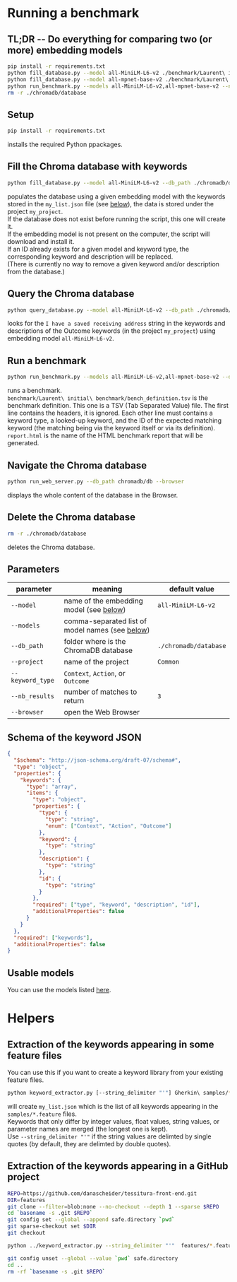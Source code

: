 # Running a benchmark

## TL;DR -- Do everything for comparing two (or more) embedding models
```sh
pip install -r requirements.txt
python fill_database.py --model all-MiniLM-L6-v2 ./benchmark/Laurent\ initial\ benchmark/keyword_samples.json
python fill_database.py --model all-mpnet-base-v2 ./benchmark/Laurent\ initial\ benchmark/keyword_samples.json
python run_benchmark.py --models all-MiniLM-L6-v2,all-mpnet-base-v2 --nb_results 3 ./benchmark/Laurent\ initial\ benchmark/bench_definition.tsv report.html
rm -r ./chromadb/database
```

## Setup
```sh
pip install -r requirements.txt
```
installs the required Python ppackages.

## Fill the Chroma database with keywords
```sh
python fill_database.py --model all-MiniLM-L6-v2 --db_path ./chromadb/db --project my_project my_list.json
```
populates the database using a given embedding model with the keywords stored in the `my_list.json` file (see [below](#schema-of-the-keyword-json)), the data is stored under the project `my_project`.  
If the database does not exist before running the script, this one will create it.  
If the embedding model is not present on the computer, the script will download and install it.  
If an ID already exists for a given model and keyword type, the corresponding keyword and description will be replaced.  
(There is currently no way to remove a given keyword and/or description from the database.)

## Query the Chroma database
```sh
python query_database.py --model all-MiniLM-L6-v2 --db_path ./chromadb/db --project my_project --keyword_type "Outcome" --nb_results 5 "I have a saved receiving address"
```
looks for the `I have a saved receiving address` string in the keywords and descriptions of the Outcome keywords (in the project `my_project`) using embedding model `all-MiniLM-L6-v2`.

## Run a benchmark
```sh
python run_benchmark.py --models all-MiniLM-L6-v2,all-mpnet-base-v2 --db_path chromadb/db --project my_project --nb_results 3 ./benchmark/Laurent\ initial\ benchmark/bench_definition.tsv report.html
```
runs a benchmark.  
`benchmark/Laurent\ initial\ benchmark/bench_definition.tsv` is the benchmark definition. This one is a TSV (Tab Separated Value) file. The first line contains the headers, it is ignored. Each other line must contains a keyword type, a looked-up keyword, and the ID of the expected matching keyword (the matching being via the keyword itself or via its definition).  
`report.html` is the name of the HTML benchmark report that will be generated.

## Navigate the Chroma database
```sh
python run_web_server.py --db_path chromadb/db --browser
```
displays the whole content of the database in the Browser.

## Delete the Chroma database
```sh
rm -r ./chromadb/database
```
deletes the Chroma database.

## Parameters
| parameter        | meaning                                                           | default value         |
| ---------------- | ----------------------------------------------------------------- | --------------------- |
| `--model`        | name of the embedding model (see [below](#usable-models))         | `all-MiniLM-L6-v2`    |
| `--models`       | comma-separated list of model names (see [below](#usable-models)) |                       |
| `--db_path`      | folder where is the ChromaDB database                             | `./chromadb/database` |
| `--project`      | name of the project                                               | `Common`              |
| `--keyword_type` | `Context`, `Action`, or `Outcome`                                 |                       |
| `--nb_results  ` | number of matches to return                                       | `3`                   |
| `--browser`      | open the Web Browser                                              |                       |

## Schema of the keyword JSON
```json
{
  "$schema": "http://json-schema.org/draft-07/schema#",
  "type": "object",
  "properties": {
    "keywords": {
      "type": "array",
      "items": {
        "type": "object",
        "properties": {
          "type": {
            "type": "string",
            "enum": ["Context", "Action", "Outcome"]
          },
          "keyword": {
            "type": "string"
          },
          "description": {
            "type": "string"
          },
          "id": {
            "type": "string"
          }
        },
        "required": ["type", "keyword", "description", "id"],
        "additionalProperties": false
      }
    }
  },
  "required": ["keywords"],
  "additionalProperties": false
}
```

## Usable models
You can use the models listed [here](https://www.sbert.net/docs/sentence_transformer/pretrained_models.html#original-models).

# Helpers

## Extraction of the keywords appearing in some feature files
You can use this if you want to create a keyword library from your existing feature files.
```sh
python keyword_extractor.py [--string_delimiter "'"] Gherkin\ samples/*.feature my_list.json
```
will create `my_list.json` which is the list of all keywords appearing in the `samples/*.feature` files.  
Keywords that only differ by integer values, float values, string values, or parameter names are merged (the longest one is kept).  
Use `--string_delimiter "'"` if the string values are delimted by single quotes (by default, they are delimted by double quotes).

## Extraction of the keywords appearing in a GitHub project
```sh
REPO=https://github.com/danascheider/tessitura-front-end.git
DIR=features
git clone --filter=blob:none --no-checkout --depth 1 --sparse $REPO
cd `basename -s .git $REPO`
git config set --global --append safe.directory `pwd`
git sparse-checkout set $DIR
git checkout

python ../keyword_extractor.py --string_delimiter "'"  features/*.feature ../my_list.json

git config unset --global --value `pwd` safe.directory
cd ..
rm -rf `basename -s .git $REPO`
```
